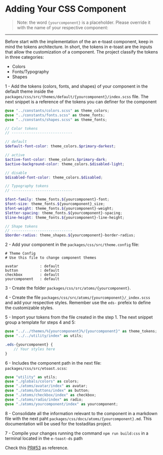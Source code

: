 # Adding Your CSS Component

> Note: the word `{yourcomponent}` is a placeholder. Please override it with the name of your respective component:
***

Before start with the implementation of the an e-toast component, keep in mind the tokens architecture. In short, the tokens in e-toast are the inputs that allow the customization of a component. The project classify the tokens in three categories:

- Colors
- Fonts/Typography
- Shapes

1 - Add the tokens (colors, fonts, and shapes) of your component in the default theme inside the `packages/css/src/themes/default/{yourcomponent}/index.scss` file. The next snippet is a reference of the tokens you can definer for the component

```scss
@use "../constants/colors.scss" as theme_colors;
@use "../constants/fonts.scss" as theme_fonts;
@use "../constants/shapes.scss" as theme_fonts;

// Color tokens
// ----------------------------

// default
$default-font-color: theme_colors.$primary-darkest;

// active
$active-font-color: theme_colors.$primary-dark;
$active-background-color: theme_colors.$disabled-light;

// disable
$disabled-font-color: theme_colors.$disabled;

// Typography tokens
// ----------------------------

$font-family: theme_fonts.${yourcomponent}-font;
$font-size: theme_fonts.${yourcomponent}_size;
$font-weight: theme_fonts.${yourcomponent}-weight;
$letter-spacing: theme_fonts.${yourcomponent}-spacing;
$line-height: theme_fonts.${yourcomponent}-line-height;

// Shape tokens
// ----------------------------
$border-radius: theme_shapes.${yourcomponent}-border-radius;
```

2 - Add your component in the `packages/css/src/theme.config` file:

```
# Theme Config
# Use this file to change component themes

avatar          : default
button          : default
checkbox        : default
yourcomponent   : default
```

3 - Create the folder `packages/css/src/atoms/{yourcomponent}`.

4 - Create the file `packages/css/src/atoms/{yourcomponent}/_index.scss` and add your respective styles. Remember use the `eds-` prefeix to define the customizable styles.

5 - Import your tokens from the file created in the step 1. The next snippet group a template for steps 4 and 5:

```scss
@use "../../themes/%{yourcomponent}%/{yourcomponent}" as theme_tokens;
@use "../../utility/index" as utils;

.eds-{yourcomponent} {
    // Your styles here
}
```

6 - Includes the component path in the next file: `packages/css/src/etoast.scss`:

```scss
@use "utility" as utils;
@use "./globals/colors" as colors;
@use "./atoms/avatar/index" as avatar;
@use "./atoms/buttons/index" as button;
@use "./atoms/checkbox/index" as checkbox;
@use "./atoms/radio/index" as radio;
@use "./atoms/yourcomponent/index" as yourcomponent;
```

8 - Consolidate all the information relevant to the component in a markdown file with the next paht `packages/css/docs/atoms/{yourcomponent}.md`. This documentation will be used for the tostaditas project.

7 - Compile your changes running the command `npm run build:css` in a terminal located in the `e-toast-ds` path

Check this [PR#53](https://github.com/bod-endava/e-toast-ds/pull/53) as reference.
